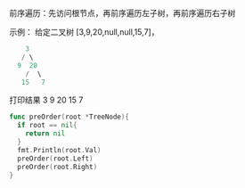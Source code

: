 前序遍历：先访问根节点，再前序遍历左子树，再前序遍历右子树

示例：
给定二叉树 [3,9,20,null,null,15,7]，

```go
    3
   / \
  9  20
    /  \
   15   7
```
打印结果 3 9 20 15 7

```go
func preOrder(root *TreeNode){ 
  if root == nil{
    return nil 
  }
  fmt.Println(root.Val)
  preOrder(root.Left)
  preOrder(root.Right)
}
```